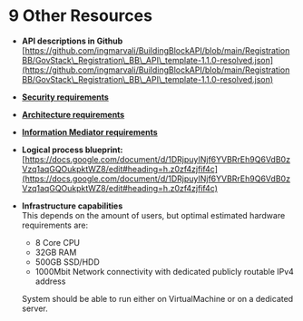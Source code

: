 # 9 Other Resources

* **API descriptions in Github**\
  [https://github.com/ingmarvali/BuildingBlockAPI/blob/main/RegistrationBB/GovStack\_Registration\_BB\_API\_template-1.1.0-resolved.json](https://github.com/ingmarvali/BuildingBlockAPI/blob/main/RegistrationBB/GovStack\_Registration\_BB\_API\_template-1.1.0-resolved.json)
* ****[**Security requirements**](../security-requirements/)****
* ****[**Architecture requirements**](../architecture-and-nonfunctional-requirements/)****
* ****[**Information Mediator requirements**](../information-mediation/)****
* **Logical process blueprint:**\
  [https://docs.google.com/document/d/1DRjpuyINjf6YVBRrEh9Q6VdB0zVzq1aqGQOukpktWZ8/edit#heading=h.z0zf4zjfif4c](https://docs.google.com/document/d/1DRjpuyINjf6YVBRrEh9Q6VdB0zVzq1aqGQOukpktWZ8/edit#heading=h.z0zf4zjfif4c)
*   **Infrastructure capabilities**\
    This depends on the amount of users, but optimal estimated hardware requirements are:

    * 8 Core CPU
    * 32GB RAM
    * 500GB SSD/HDD
    * 1000Mbit Network connectivity with dedicated publicly routable IPv4 address

    System should be able to run either on VirtualMachine or on a dedicated server.&#x20;
